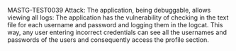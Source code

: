 MASTG-TEST0039
Attack:
The application, being debuggable, allows viewing all logs:
The application has the vulnerability of checking in the text file for each username and password and logging them in the logcat.
This way, any user entering incorrect credentials can see all the usernames and passwords of the users and consequently access the profile section.





